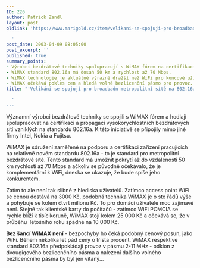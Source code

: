 ```yaml
---
ID: 226
author: Patrick Zandl
layout: post
oldlink: 'https://www.marigold.cz/item/velikani-se-spojuji-pro-broadbadn-metropolitni-site-na-802-16a

  '
post_date: 2003-04-09 08:05:00
post_excerpt: ''
published: true
summary_points:
- Výrobci bezdrátové techniky spolupracují s WiMAX fórem na certifikaci 802.16a sítí.
- WiMAX standard 802.16a má dosah 50 km a rychlost až 70 Mbps.
- WiMAX technologie je aktuálně výrazně dražší než WiFi pro koncové uživatele.
- WiMAX očekává pokles cen a hledá volné bezlicenční pásmo pro provoz.
title: "'Velikáni se spojují pro broadbadn metropolitní sítě na 802.16a"

  '
---
```


<p>
Významní výrobci bezdrátové techniky se spojili s WiMAX fórem a hodlají spolupracovat na certifikaci a propagaci vysokorychlostních bezdrátových sítí vzniklých na standardu 802.16a. K této iniciativě se připojily mimo jiné firmy Intel, Nokia a Fujitsu. </p>

<p>
WiMAX je sdružení zaměřené na podporu a certifikaci zařízení pracujících na relativně novém standardu 802.16a - to je standard pro metropolitní bezdrátové sítě. Tento standard má umožnit pokrytí až do vzdálenosti 50 km rychlostí až 70 Mbps a ačkoliv se původně očekávalo, že je komplementární k WiFi, dneska se ukazuje, že bude spíše jeho konkurentem. </p>

<p>
Zatím to ale není tak slibné z hlediska uživatelů. Zatímco access point WiFi se cenou dostává na 3000 Kč, podobná technika WiMAX je o sto řádů výše a pohybuje se kolem čtvrt milionu Kč. To pro domácí uživatele moc zajímavé není. Stejně tak klientské karty do počítačů - zatímco WiFi PCMCIA se rychle blíží k tisícikoruně, WiMAX stojí kolem 25 000 Kč a očekává se, že v průběhu&#160; letošního roku spadne na 10 000 Kč. </p>

<p>
<STRONG>Bez šancí WiMAX není</STRONG> - bezpochyby ho čeká podobný cenový posun, jako WiFi. Během několika let pád ceny o třista procent. WiMAX respektive standard 802.16a předpokládají provoz v pásmu 2-11 MHz - odklon z dvougigového bezlicenčního pásma a nalezení dalšího volného bezlicenčního pásma by byl jen vítaný...</p>